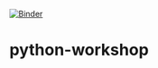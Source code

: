 [![Binder](https://mybinder.org/badge_logo.svg)](https://mybinder.org/v2/gh/CTO-JKU/python-workshop.git/HEAD)

# python-workshop